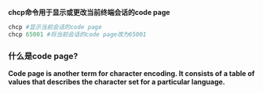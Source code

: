 **chcp命令用于显示或更改当前终端会话的code page**
```powershell
chcp #显示当前会话的code page
chcp 65001 #将当前会话的code page改为65001
```

### 什么是code page?
**Code page is another term for character encoding. It consists of a table of values that describes the character set for a particular language.**